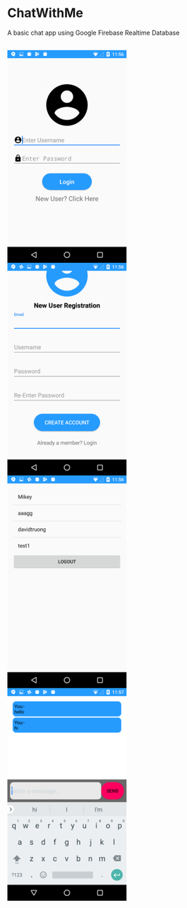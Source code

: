 # ChatWithMe

A basic chat app using Google Firebase Realtime Database

<br />
<a href="url">
<img src="https://github.com/MiceXx/ChatWithMe/blob/master/Screenshot_20170613-235609.png " align="left" height="480" width="270" >
</a>

<br />
<a href="url">
<img src="https://github.com/MiceXx/ChatWithMe/blob/master/Screenshot_20170613-235616.png " align="left" height="480" width="270" >
</a>
<br />
<a href="url">
<img src="https://github.com/MiceXx/ChatWithMe/blob/master/Screenshot_20170613-235638.png " align="left" height="480" width="270" >
</a>
<br />
<a href="url">
<img src="https://github.com/MiceXx/ChatWithMe/blob/master/Screenshot_20170613-235707.png " align="left" height="480" width="270" >
</a>
